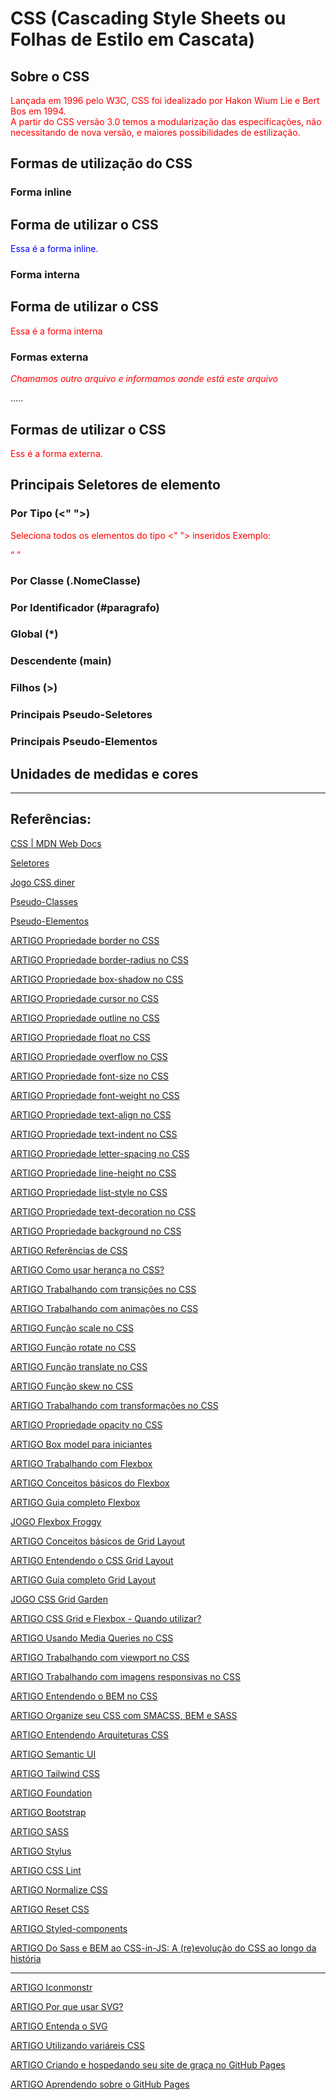 # CSS (Cascading Style Sheets ou Folhas de Estilo em Cascata)

## Sobre o CSS
Lançada em 1996 pelo W3C, CSS foi idealizado por Hakon Wium Lie e Bert Bos em 1994.  
A partir do CSS versão 3.0 temos a modularização das especificações, não necessitando de nova versão, e maiores possibilidades de estilização.

## Formas de utilização do CSS
### Forma inline
<head>
    <title>Forma de utilizar o CSS</title>
</head>
<body>
    <h2>Forma de utilizar o CSS</h2>
    <p style="color: blue;">Essa é a forma inline.</p>
</body>

### Forma interna
<head>
    <title>Forma de utilizar o CSS</title>
    <style>
        p {
            color: red;
        }
    </style>
</head>
<body>
    <h2>Forma de utilizar o CSS</h2>
    <p>Essa é a forma interna</p>
</body>

### Formas externa
*Chamamos outro arquivo e informamos aonde está este arquivo*
<head>
    .....
    <title>Forma de utilizar o CSS</title>
    <link rel="stylesheet" href="estilo.css">
</head>
<body>
    <h2>Formas de utilizar o CSS</h2>
    <p>Ess é a forma externa.</p>    
</body>


## Principais Seletores de elemento
### Por Tipo (<" ">)
Seleciona todos os elementos do tipo <" "> inseridos
    Exemplo: 
    <p>
    <q>
    <x>
### Por Classe (.NomeClasse)
### Por Identificador (#paragrafo)
### Global (*)
### Descendente (main)
### Filhos (>)
### Principais Pseudo-Seletores
### Principais Pseudo-Elementos

## Unidades de medidas e cores

______________
## Referências:
[CSS | MDN Web Docs](https://developer.mozilla.org/pt-BR/docs/Web/CSS)

[Seletores](https://developer.mozilla.org/pt-BR/docs/Web/CSS/CSS_Selectors)

[Jogo CSS diner](https://flukeout.github.io/)

[Pseudo-Classes](https://developer.mozilla.org/pt-BR/docs/Web/CSS/Pseudo-classes)

[Pseudo-Elementos](https://developer.mozilla.org/pt-BR/docs/Web/CSS/Pseudo-elements)

[ARTIGO Propriedade border no CSS](https://developer.mozilla.org/en-US/docs/Web/CSS/border?retiredLocale=pt-PT)

[ARTIGO Propriedade border-radius no CSS](https://developer.mozilla.org/pt-BR/docs/Web/CSS/border-radius)

[ARTIGO Propriedade box-shadow no CSS](https://developer.mozilla.org/pt-BR/docs/Web/CSS/box-shadow)

[ARTIGO Propriedade cursor no CSS](https://developer.mozilla.org/pt-BR/docs/Web/CSS/cursor)

[ARTIGO Propriedade outline no CSS](https://developer.mozilla.org/pt-BR/docs/Web/CSS/outline)

[ARTIGO Propriedade float no CSS](https://developer.mozilla.org/pt-BR/docs/Web/CSS/float)

[ARTIGO Propriedade overflow no CSS](https://developer.mozilla.org/pt-BR/docs/Web/CSS/overflow)

[ARTIGO Propriedade font-size no CSS](https://developer.mozilla.org/pt-BR/docs/Web/CSS/font-size)

[ARTIGO Propriedade font-weight no CSS](https://developer.mozilla.org/pt-BR/docs/Web/CSS/font-weight)

[ARTIGO Propriedade text-align no CSS](https://developer.mozilla.org/pt-BR/docs/Web/CSS/text-align)

[ARTIGO Propriedade text-indent no CSS](https://developer.mozilla.org/en-US/docs/Web/CSS/text-indent)

[ARTIGO Propriedade letter-spacing no CSS](https://developer.mozilla.org/pt-BR/docs/Web/CSS/letter-spacing)

[ARTIGO Propriedade line-height no CSS](https://developer.mozilla.org/en-US/docs/Web/CSS/line-height)

[ARTIGO Propriedade list-style no CSS](https://developer.mozilla.org/en-US/docs/Web/CSS/list-style?retiredLocale=pt-PT)

[ARTIGO Propriedade text-decoration no CSS](https://developer.mozilla.org/pt-BR/docs/Web/CSS/text-decoration)

[ARTIGO Propriedade background no CSS](https://developer.mozilla.org/pt-BR/docs/Web/CSS/background)

[ARTIGO Referências de CSS](https://developer.mozilla.org/pt-BR/docs/Web/CSS/Reference)

[ARTIGO Como usar herança no CSS?](https://tableless.com.br/afinal-como-usar-heranca-no-css/)

[ARTIGO Trabalhando com transições no CSS](https://developer.mozilla.org/pt-BR/docs/Web/CSS/CSS_Transitions/Using_CSS_transitions)

[ARTIGO Trabalhando com animações no CSS](https://codepen.io/afonsopacifer/post/hora-de-aventura-com-css-5-animacoes)

[ARTIGO Função scale no CSS](https://developer.mozilla.org/pt-BR/docs/Web/CSS/transform-function/scale)

[ARTIGO Função rotate no CSS](https://developer.mozilla.org/pt-BR/docs/Web/CSS/transform-function/rotate)

[ARTIGO Função translate no CSS](https://developer.mozilla.org/pt-BR/docs/Web/CSS/transform-function/translate)

[ARTIGO Função skew no CSS](https://developer.mozilla.org/en-US/docs/Web/CSS/transform-function/skew)

[ARTIGO Trabalhando com transformações no CSS](https://codepen.io/afonsopacifer/post/hora-de-aventura-com-css-3-transformacoes)

[ARTIGO Propriedade opacity no CSS](https://developer.mozilla.org/pt-BR/docs/Web/CSS/opacity)

[ARTIGO Box model para iniciantes](https://tableless.github.io/iniciantes/manual/css/box-model.html)

[ARTIGO Trabalhando com Flexbox](https://codepen.io/afonsopacifer/post/hora-de-aventura-com-css-9-flexbox)

[ARTIGO Conceitos básicos do Flexbox](https://developer.mozilla.org/pt-BR/docs/Web/CSS/CSS_flexible_box_layout/Basic_concepts_of_flexbox)

[ARTIGO Guia completo Flexbox](https://css-tricks.com/snippets/css/a-guide-to-flexbox/)

[JOGO Flexbox Froggy](https://flexboxfroggy.com/)

[ARTIGO Conceitos básicos de Grid Layout](https://developer.mozilla.org/pt-BR/docs/Web/CSS/CSS_Grid_Layout/Basic_Concepts_of_Grid_Layout)

[ARTIGO Entendendo o CSS Grid Layout](https://developer.mozilla.org/pt-BR/docs/Web/CSS/CSS_Grid_Layout)

[ARTIGO Guia completo Grid Layout](https://css-tricks.com/snippets/css/complete-guide-grid/)

[JOGO CSS Grid Garden](https://cssgridgarden.com/)

[ARTIGO CSS Grid e Flexbox - Quando utilizar?](https://felipefialho.com/blog/css-grid-e-flexbox-quando-utilizar/)

[ARTIGO Usando Media Queries no CSS](https://developer.mozilla.org/pt-BR/docs/Web/CSS/CSS_media_queries/Using_media_queries)

[ARTIGO Trabalhando com viewport no CSS](https://developer.mozilla.org/en-US/docs/Web/HTML/Viewport_meta_tag)

[ARTIGO Trabalhando com imagens responsivas no CSS](https://developer.mozilla.org/pt-BR/docs/Learn/HTML/Multimedia_and_embedding/Responsive_images)

[ARTIGO Entendendo o BEM no CSS](https://desenvolvimentoparaweb.com/css/bem/)

[ARTIGO Organize seu CSS com SMACSS, BEM e SASS](https://medium.com/@larymagal/organize-seu-css-com-smacss-bem-e-sass-7e8f50a41544)

[ARTIGO Entendendo Arquiteturas CSS](https://medium.com/tableless/arquitetura-css-d344fb01dd18)

[ARTIGO Semantic UI](https://semantic-ui.com/)

[ARTIGO Tailwind CSS](https://tailwindcss.com/)

[ARTIGO Foundation](https://get.foundation/)

[ARTIGO Bootstrap](https://getbootstrap.com.br/)

[ARTIGO SASS](https://sass-lang.com/)

[ARTIGO Stylus](https://stylus-lang.com/)

[ARTIGO CSS Lint](http://csslint.net/)

[ARTIGO Normalize CSS](https://necolas.github.io/normalize.css/)

[ARTIGO Reset CSS](https://meyerweb.com/eric/tools/css/reset/)

[ARTIGO Styled-components](https://styled-components.com/)

[ARTIGO Do Sass e BEM ao CSS-in-JS: A (re)evolução do CSS ao longo da história](https://felipefialho.com/blog/do-sass-e-bem-ao-css-in-js-a-evolucao-do-css-ao-longo-da-historia/)

__________________
[ARTIGO Iconmonstr](https://iconmonstr.com/)

[ARTIGO Por que usar SVG?](https://willianjusten.com.br/por-que-usar-svg)

[ARTIGO Entenda o SVG](https://developer.mozilla.org/pt-BR/docs/Glossary/SVG)

[ARTIGO Utilizando variáreis CSS](https://developer.mozilla.org/pt-BR/docs/Web/CSS/Using_CSS_custom_properties)

[ARTIGO Criando e hospedando seu site de graça no GitHub Pages](https://woliveiras.com.br/posts/jamstack-criando-e-hospedando-seu-site-de-gra%C3%A7a-no-github-pages/)

[ARTIGO Aprendendo sobre o GitHub Pages](https://docs.github.com/pt/pages/getting-started-with-github-pages/about-github-pages)